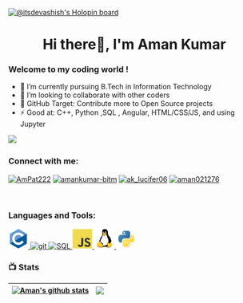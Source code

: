 [![@itsdevashish's Holopin board](https://holopin.me/itzzdeku)](https://holopin.io/@itzzdeku)
<h1 align="center">Hi there👋, I'm Aman Kumar</h1>

### Welcome to my coding world !

- 🌱 I’m currently pursuing B.Tech in Information Technology
- 👯 I’m looking to collaborate with other coders
- 🥅 GitHub Target: Contribute more to Open Source projects
- ⚡ Good at: C++, Python ,SQL , Angular, HTML/CSS/JS, and using Jupyter

[![](https://visitcount.itsvg.in/api?id=itzzDeKU&label=Profile%20Views&color=0&icon=0&pretty=true)](https://visitcount.itsvg.in)

<h3 align="left">Connect with me:</h3>
<p align="left">
<a href="https://twitter.com/AmPat222" target="blank"><img align="center" src="https://raw.githubusercontent.com/rahuldkjain/github-profile-readme-generator/master/src/images/icons/Social/twitter.svg" alt="AmPat222" height="30" width="40" /></a>
<a href="https://linkedin.com/in/amankumar-bitm" target="blank"><img align="center" src="https://raw.githubusercontent.com/rahuldkjain/github-profile-readme-generator/master/src/images/icons/Social/linked-in-alt.svg" alt="amankumar-bitm" height="30" width="40" /></a>
<a href="https://instagram.com/ak_lucifer06" target="blank"><img align="center" src="https://raw.githubusercontent.com/rahuldkjain/github-profile-readme-generator/master/src/images/icons/Social/instagram.svg" alt="ak_lucifer06" height="30" width="40" /></a>
<a href="https://auth.geeksforgeeks.org/user/aman021276" target="blank"><img align="center" src="https://raw.githubusercontent.com/rahuldkjain/github-profile-readme-generator/master/src/images/icons/Social/geeks-for-geeks.svg" alt="aman021276" height="30" width="40" /></a>
</p>

<br />

<h3 align="left">Languages and Tools:</h3>
<p align="left"> <a href="https://www.cprogramming.com/" target="_blank"> <img src="https://raw.githubusercontent.com/devicons/devicon/master/icons/c/c-original.svg" alt="c" width="40" height="40"/> </a> <a href="https://git-scm.com/" target="_blank"> <img src="https://www.vectorlogo.zone/logos/git-scm/git-scm-icon.svg" alt="git" width="40" height="40"/> </a> <a href="https://www.mysql.com" target="_blank"> <img src="https://upload.wikimedia.org/wikipedia/de/8/8c/Microsoft_SQL_Server_Logo.svg" alt="SQL" width="40" height="40"/> </a> <a href="https://developer.mozilla.org/en-US/docs/Web/JavaScript" target="_blank"> <img src="https://raw.githubusercontent.com/devicons/devicon/master/icons/javascript/javascript-original.svg" alt="javascript" width="40" height="40"/> </a> <a href="https://www.linux.org/" target="_blank"> <img src="https://raw.githubusercontent.com/devicons/devicon/master/icons/linux/linux-original.svg" alt="linux" width="40" height="40"/> </a> <a href="https://www.python.org" target="_blank"> <img src="https://raw.githubusercontent.com/devicons/devicon/master/icons/python/python-original.svg" alt="python" width="40" height="40"/> </a> </p>

### 📺 Stats

| <a href="https://github.com/itzzDeKU/itzzDeKU"><img align="center" src="https://github-readme-stats.vercel.app/api?username=itzzDeKU&show_icons=true&theme=buefy&hide_border=true" alt="Aman's github stats" /></a> | <a href="https://github.com/itzzDeKU/itzzDeKU"><img align="center" src="https://github-readme-stats.vercel.app/api/top-langs/?username=itzzDeKU&layout=compact&theme=buefy&hide_border=true" /></a> |
| ------------- | ------------- |

<!---
itzzDeKU/itzzDeKU is a ✨ special ✨ repository because its `README.md` (this file) appears on your GitHub profile.
You can click the Preview link to take a look at your changes.
--->
